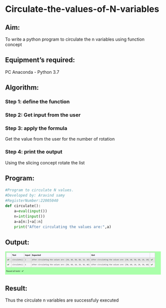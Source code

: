 # Circulate-the-values-of-N-variables
## Aim:
To write a python program to circulate the n variables using function concept
## Equipment’s required:
PC
Anaconda - Python 3.7
## Algorithm: 
### Step 1: define the function
### Step 2: Get input from the user
### Step 3: apply the formula
Get the value from the user for the number of rotation
### Step 4: print the output
Using the slicing concept rotate the list 
## Program:
```python
#Program to circulate N values.
#Developed by: Aravind samy
#RegisterNumber:22005040
def circulate():
    a=eval(input())
    n=int(input())
    a=a[n:]+a[:n]
    print("After circulating the values are:",a)
```

## Output:
![output](/output.png)

## Result:
Thus the circulate n variables are successfuly executed
